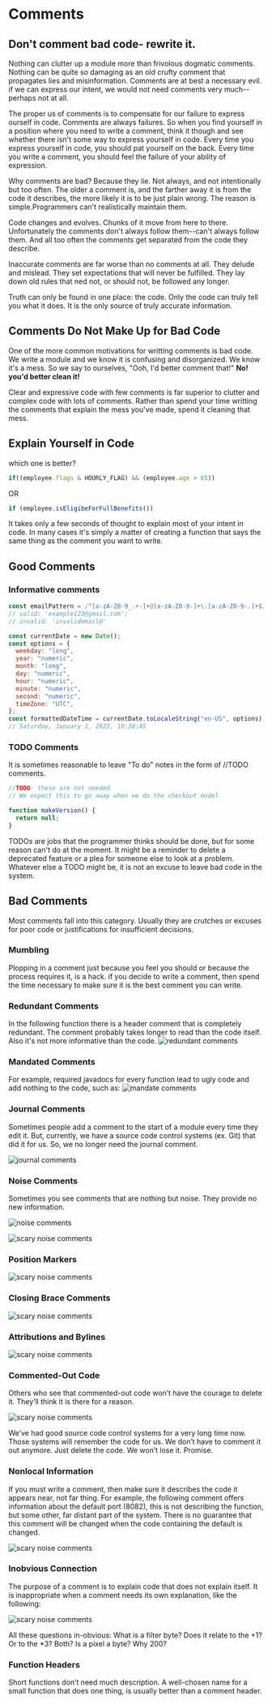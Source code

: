 # Comments

## Don't comment bad code- rewrite it.

Nothing can clutter up a module more than frivolous dogmatic comments. Nothing can be quite so damaging as an old crufty comment that propagates lies and misinformation. Comments are at best a necessary evil. if we can express our intent, we would not need comments very much--perhaps not at all.

The proper us of comments is to compensate for our failure to express ourself in code. Comments are always failures. So when you find yourself in a position where you need to write a comment, think it though and see whether there isn't some way to express yourself in code. Every time you express yourself in code, you should pat yourself on the back. Every time you write a comment, you should feel the failure of your ability of expression.

Why comments are bad? Because they lie. Not always, and not intentionally but too often. The older a comment is, and the farther away it is from the code it describes, the more likely it is to be just plain wrong. The reason is simple.Programmers can't realistically maintain them.

Code changes and evolves. Chunks of it move from here to there. Unfortunately the comments don't always follow them--can't always follow them. And all too often the comments get separated from the code they describe.

Inaccurate comments are far worse than no comments at all. They delude and mislead. They set expectations that will never be fulfilled. They lay down old rules that ned not, or should not, be followed any longer.

Truth can only be found in one place: the code. Only the code can truly tell you what it does. It is the only source of truly accurate information.

## Comments Do Not Make Up for Bad Code

One of the more common motivations for writting comments is bad code. We write a module and we know it is confusing and disorganized. We know it's a mess. So we say to ourselves, "Ooh, I'd better comment that!" <b>No! you'd better clean it!</b>

Clear and expressive code with few comments is far superior to clutter and complex code with lots of comments. Rather than spend your time writting the comments that explain the mess you've made, spend it cleaning that mess.

## Explain Yourself in Code

which one is better?

```javascript
if((employee.flags & HOURLY_FLAG) && (employee.age > 65))
```

OR

```javascript
if (employee.isEligibeForFullBenefits())
```

It takes only a few seconds of thought to explain most of your intent in code. In many cases it's simply a matter of creating a function that says the same thing as the comment you want to write.

## Good Comments

### Informative comments

```javascript
const emailPattern = /^[a-zA-Z0-9_.+-]+@[a-zA-Z0-9-]+\.[a-zA-Z0-9-.]+$/;
// valid: 'example123@gmail.com';
// invalid: 'invalidemail@'
```

```javascript
const currentDate = new Date();
const options = {
  weekday: "long",
  year: "numeric",
  month: "long",
  day: "numeric",
  hour: "numeric",
  minute: "numeric",
  second: "numeric",
  timeZone: "UTC",
};
const formattedDateTime = currentDate.toLocaleString("en-US", options);
// Saturday, January 1, 2022, 10:30:45
```

### TODO Comments

It is sometimes reasonable to leave "To do" notes in the form of //TODO comments.

```javascript
//TODO- these are not needed
// We expect this to go away when we do the checkout model

function makeVersion() {
  return null;
}
```

TODOs are jobs that the programmer thinks should be done, but for some reason can't do at the moment. It might be a reminder to delete a deprecated feature or a plea for someone else to look at a problem. Whatever else a TODO might be, it is not an excuse to leave bad code in the system.

## Bad Comments

Most comments fall into this category. Usually they are crutches or excuses for poor code or justifications for insufficient decisions.

### Mumbling

Plopping in a comment just because you feel you should or because the process requires it, is a hack. if you decide to write a comment, then spend the time necessary to make sure it is the best comment you can write.

### Redundant Comments

In the following function there is a header comment that is completely redundant. The comment probably takes longer to read than the code itself. Also it's not more informative than the code.
![redundant comments](../assets/images/redundant-comments.png)

### Mandated Comments

For example, required javadocs for every function lead to ugly code and add nothing to the code, such as:
![mandate comments](../assets/images/mandatory_comments.png)

### Journal Comments

Sometimes people add a comment to the start of a module every time they edit it. But, currently, we have a source code control systems (ex. Git) that did it for us. So, we no longer need the journal comment.

![journal comments](../assets/images/journal-comments.png)

### Noise Comments

Sometimes you see comments that are nothing but noise. They provide no new information.

![noise comments](../assets/images/noise-comments.png)

![scary noise comments](../assets/images/scary-noise.png)

### Position Markers

![scary noise comments](../assets/images/positios-makers.png)

### Closing Brace Comments

![scary noise comments](../assets/images/closing-brace.png)

### Attributions and Bylines

![scary noise comments](../assets/images/attributions.png)

### Commented-Out Code

Others who see that commented-out code won’t have the courage to delete it. They’ll think it is there for a reason.

![scary noise comments](../assets/images/commented-out.png)

We’ve had good source code control systems for a very long time now. Those systems will remember the code for us. We don’t have to comment it out anymore. Just delete the code. We won’t lose it. Promise.

### Nonlocal Information

If you must write a comment, then make sure it describes the code it appears near, not far thing. For example, the following comment offers information about the default port (8082), this is not describing the function, but some other, far distant part of the system. There is no guarantee that this comment will be changed when the code containing the default is changed.

![scary noise comments](../assets/images/nonlocal.png)

### Inobvious Connection

The purpose of a comment is to explain code that does not explain itself. It is inappropriate when a comment needs its own explanation, like the following:

![scary noise comments](../assets/images/inobvious.png)

All these questions in-obvious: What is a filter byte? Does it relate to the +1? Or to the \*3? Both? Is a pixel a byte? Why 200?

### Function Headers

Short functions don’t need much description. A well-chosen name for a small function that does one thing, is usually better than a comment header.
